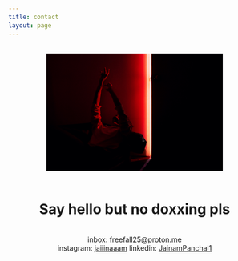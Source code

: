 ```yaml
---
title: contact
layout: page
---
```


<br>

<div align="center">
<img src="/static/front_HQ4.jpg" alt="Sup" width="70%" height="70%">
</div>
<!-- ![](/static/front6.jpeg)  -->

<!-- <div align="center">
Feel Free To Contact Me
</div> -->

<!-- <div align="center">
<br>
<a href="mailto:freefall25@proton.me">Email</a>
<a href="https://www.instagram.com/jaiiinaaam">instagram</a>
<a href="https://www.linkedin.com/in/jainampanchal/">linkedin</a>
</div> -->


<div align="center">
<br>
<h1>Say hello but no doxxing pls</h1><br>
inbox: <a href="mailto:freefall25@proton.me">freefall25@proton.me</a><br>
instagram: <a href="https://www.instagram.com/jaiiinaaam">jaiiinaaam</a>
linkedin: <a href="https://www.linkedin.com/in/jainampanchal/">JainamPanchal1</a>
</div>
<!-- inbox : [freefall25@proton.me](mailto:freefall25@proton.me)
instagram : [jaiiinaam](https://www.instagram.com/jaiiinaaam)
linkedin : [JainamPanchal](https://www.linkedin.com/in/jainampanchal/) -->